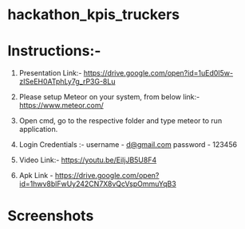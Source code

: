 # hackathon_kpis_truckers


# Instructions:-

1. Presentation Link:-
   https://drive.google.com/open?id=1uEd0I5w-zISeEH0ATphLy7g_rP3G-8Lu

2. Please setup Meteor on your system, from below link:-
	 https://www.meteor.com/
	
3. Open cmd, go to the respective folder and type meteor to run application.

4. Login Credentials :-
   username - d@gmail.com
   password - 123456
  
5. Video Link:-
   https://youtu.be/EiljJB5U8F4
   
6. Apk Link - https://drive.google.com/open?id=1hwv8blFwUy242CN7X8vQcVspOmmuYqB3

# Screenshots
